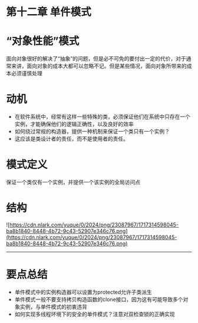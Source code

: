 # 第十二章 单件模式

# “对象性能”模式

面向对象很好的解决了“抽象”的问题，但是必不可免的要付出一定的代价，对于通常来讲，面向对象的成本大都可以忽略不记。但是某些情况，面向对象所带来的成本必须谨慎处理

# 动机

- 在软件系统中，经常有这样一些特殊的类，必须保证他们在系统中只存在一个实例，才能确保他们的逻辑正确性，以及良好的效率
- 如何绕过常规的构造器，提供一种机制来保证一个类只有一个实例？
- 这应该是类设计者的责任，而不是使用者的责任。

# 模式定义

保证一个类仅有一个实例，并提供一个该实例的全局访问点

# 结构

![https://cdn.nlark.com/yuque/0/2024/png/23087967/1717314598045-ba8b1840-8448-4b72-9c43-52907e346c76.png](https://cdn.nlark.com/yuque/0/2024/png/23087967/1717314598045-ba8b1840-8448-4b72-9c43-52907e346c76.png)

---

# 要点总结

- 单件模式中的实例构造器可以设置为protected允许子类派生
- 单件模式一般不要支持拷贝构造函数的clone接口，因为这有可能导致多个对象实例，与单件模式的初衷违背
- 如何实现多线程环境下的安全的单件模式？注意对双检查锁的正确实现